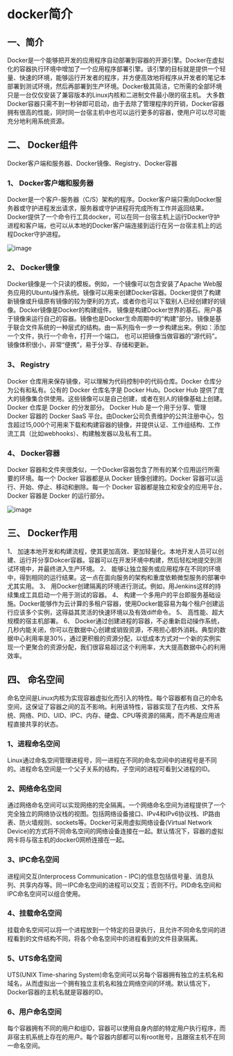 # docker简介


## 一、简介
Docker是一个能够把开发的应用程序自动部署到容器的开源引擎。Docker在虚拟化的容器执行环境中增加了一个应用程序部署引擎。该引擎的目标就是提供一个轻量、快速的环境，能够运行开发者的程序，并方便高效地将程序从开发者的笔记本部署到测试环境，然后再部署到生产环境。Docker极其简洁，它所需的全部环境只是一台仅仅安装了兼容版本的Linux内核和二进制文件最小限的宿主机。
大多数Docker容器只需不到一秒钟即可启动，由于去除了管理程序的开销，Docker容器拥有很高的性能，同时同一台宿主机中也可以运行更多的容器，使用户可以尽可能充分地利用系统资源。

## 二、	Docker组件
Docker客户端和服务器、Docker镜像、Registry、Docker容器

### 1、	Docker客户端和服务器
Docker是一个客户-服务器（C/S）架构的程序。Docker客户端只需向Docker服务器或守护进程发出请求，服务器或守护进程将完成所有工作并返回结果。Docker提供了一个命令行工具docker，可以在同一台宿主机上运行Docker守护进程和客户端，也可以从本地的Docker客户端连接到运行在另一台宿主机上的远程Docker守护进程。

![image](https://github.com/csy512889371/learnDoc/blob/master/image/2018/docker/1.png)


### 2、	Docker镜像
Docker镜像是一个只读的模板。例如，一个镜像可以包含安装了Apache Web服务应用的Ubuntu操作系统。镜像可以用来创建Docker容器。Docker提供了构建新镜像或升级原有镜像的较为便利的方式，或者你也可以下载别人已经创建好的镜像。Docker镜像是Docker的构建组件。
镜像是构建Docker世界的基石。用户基于镜像来运行自己的容器。镜像也是Docker生命周期中的“构建”部分。镜像是基于联合文件系统的一种层式的结构。由一系列指令一步一步构建出来。例如：添加一个文件，执行一个命令，打开一个端口。
也可以把镜像当做容器的“源代码”。镜像体积很小，非常“便携”，易于分享、存储和更新。

### 3、	Registry
Docker 仓库用来保存镜像，可以理解为代码控制中的代码仓库。Docker 仓库分为公有和私有。公有的 Docker 仓库名字是 Docker Hub。Docker Hub 提供了庞大的镜像集合供使用。这些镜像可以是自己创建，或者在别人的镜像基础上创建。Docker 仓库是 Docker 的分发部分。
Docker Hub 是一个用于分享、管理 Docker 容器的 Docker SaaS 平台。由Docker公司负责维护的公共注册中心，包含超过15,000个可用来下载和构建容器的镜像，并提供认证、工作组结构、工作流工具（比如webhooks）、构建触发器以及私有工具。

### 4、	Docker容器
Docker 容器和文件夹很类似，一个Docker容器包含了所有的某个应用运行所需要的环境。每一个 Docker 容器都是从 Docker 镜像创建的。Docker 容器可以运行、开始、停止、移动和删除。每一个 Docker 容器都是独立和安全的应用平台，Docker 容器是 Docker 的运行部分。


![image](https://github.com/csy512889371/learnDoc/blob/master/image/2018/docker/2.png)

## 三、	Docker作用

1、	加速本地开发和构建流程，使其更加高效、更加轻量化。本地开发人员可以创建、运行并分享Dokcer容器。容器可以在开发环境中构建，然后轻松地提交到测试环境中，并最终进入生产环境。
2、	能够让独立服务或应用程序在不同的环境中，得到相同的运行结果。这一点在面向服务的架构和重度依赖微型服务的部署中尤其实用。
3、	用Docker创建隔离的环境进行测试。例如，用Jenkins这样的持续集成工具启动一个用于测试的容器。
4、	构建一个多用户的平台即服务基础设施。Docker能够作为云计算的多租户容器，使用Docker能容易为每个租户创建运行应该多个实例，这得益其灵活的快速环境以及有效diff命令。
5、	高性能、超大规模的宿主机部署。
6、	Docker通过创建进程的容器，不必重新启动操作系统，几秒内能关闭，你可以在数据中心创建或销毁资源，不用担心额外消耗。典型的数据中心利用率是30%，通过更积极的资源分配，以低成本方式对一个新的实例实现一个更聚合的资源分配，我们很容易超过这个利用率，大大提高数据中心的利用效率。

## 四、	命名空间

命名空间是Linux内核为实现容器虚拟化而引入的特性。每个容器都有自己的命名空间，这保证了容器之间的互不影响。利用该特性，容器实现了在内核、文件系统、网络、PID、UID、IPC、内存、硬盘、CPU等资源的隔离，而不再是应用进程直接共享的状态。

### 1、进程命名空间
Linux通过命名空间管理进程号，同一进程在不同的命名空间中的进程号是不同的。进程命名空间是一个父子关系的结构，子空间的进程可看到父进程的ID。

### 2、网络命名空间
通过网络命名空间可以实现网络的完全隔离。一个网络命名空间为进程提供了一个完全独立的网络协议栈的视图。包括网络设备接口、IPv4和IPv6协议栈、IP路由表、防火墙规则、sockets等。Docker可采用虚拟网络设备(Virtual Network Device)的方式将不同命名空间的网络设备连接在一起。默认情况下，容器的虚拟网卡将与宿主机的docker0网桥连接在一起。

### 3、IPC命名空间
进程间交互(Interprocess Communication - IPC)的信息包括信号量、消息队列、共享内存等。同一IPC命名空间的进程可以交互；否则不行。PID命名空间和IPC命名空间可以组合使用。

### 4、挂载命名空间
挂载命名空间可以将一个进程放到一个特定的目录执行，且允许不同命名空间的进程看到的文件结构不同，将各个命名空间中的进程看到的文件目录隔离。

### 5、UTS命名空间
UTS(UNIX Time-sharing System)命名空间可以另每个容器拥有独立的主机名和域名，从而虚拟出一个拥有独立主机名和独立网络空间的环境。默认情况下，Docker容器的主机名就是容器的ID。

### 6、用户命名空间
每个容器拥有不同的用户和组ID，容器可以使用自身内部的特定用户执行程序，而非宿主机系统上存在的用户。每个容器内部都可以有root账号，且跟宿主机不在同一命名空间。



